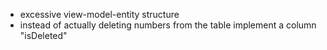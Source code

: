- excessive view-model-entity structure
- instead of actually deleting numbers from the table implement a column "isDeleted" 
